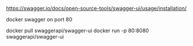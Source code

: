 https://swagger.io/docs/open-source-tools/swagger-ui/usage/installation/

docker swagger on port 80

docker pull swaggerapi/swagger-ui
docker run -p 80:8080 swaggerapi/swagger-ui

